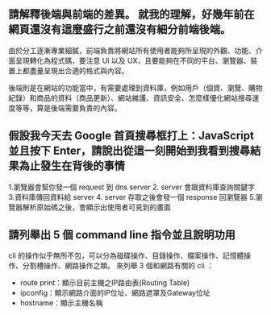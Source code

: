 ﻿## 請解釋後端與前端的差異。  就我的理解，好幾年前在網頁還沒有這麼盛行之前還沒有細分前端後端。

由於分工逐漸專業細膩，前端負責將網站所有使用者能夠所呈現的外觀、功能、介面呈現轉化為程式碼，要注意 UI 以及 UX，且要能夠在不同的平台、瀏覽器、裝置上都盡量呈現出合適的格式與內容。  

後端則是在網站的功能當中，有需要處理到資料庫，例如用戶（個資、瀏覽、購物紀錄）和商品的資料（商品更新）、網站維護、資訊安全、怎麼樣優化網站搜尋速度等等，算是後端需要負責的內容。 

## 假設我今天去 Google 首頁搜尋框打上：JavaScript 並且按下 Enter，請說出從這一刻開始到我看到搜尋結果為止發生在背後的事情  
1.瀏覽器會幫你發一個 request 到 dns server 
2. server 會跟資料庫查詢關鍵字 
3.資料庫傳回資料給 server 
4. server 存取之後會發一個 response 回瀏覽器 
5.瀏覽器解析原始碼之後，會顯示出使用者可見到的畫面 

## 請列舉出 5 個 command line 指令並且說明功用 

cli 的操作似乎無所不包，可以分為磁碟操作、目錄操作、檔案操作、記憶體操作、分割槽操作、網路操作之類。 
來列舉 3 個和網路有關的 cli ： 
- route print：顯示目前主機之IP路由表(Routing Table) 
- ipconfig：顯示網路介面的IP位址、網路遮罩及Gateway位址 
- hostname：顯示主機名稱
